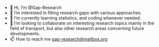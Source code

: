 - 👋 Hi, I’m @Gap-Research
- 👀 I’m interested in filling research gaps with various approaches.
- 🌱 I’m currently learning statistics, and coding whenever needed.
- 💞️ I’m looking to collaborate on interesting research topics mainly in the field of transport, but also other research areas concerning future developments.
- 📫 How to reach me gap-research@mailbox.org

<!---
Gap-Research/Gap-Research is a ✨ special ✨ repository because its `README.md` (this file) appears on your GitHub profile.
You can click the Preview link to take a look at your changes.
--->
